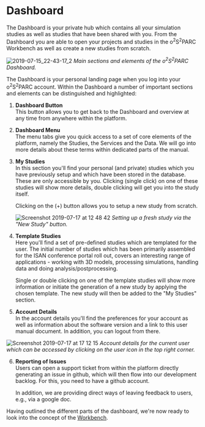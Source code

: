 # Dashboard

The Dashboard is your private hub which contains all your simulation studies as well as studies that have been shared with you. From the Dashboard you are able to open your projects and studies in the o<sup>2</sup>S<sup>2</sup>PARC Workbench as well as create a new studies from scratch.

![2019-07-15_22-43-17_2](https://user-images.githubusercontent.com/32800795/61254539-19ecde00-a765-11e9-8b3d-aa17d580fbce.jpeg)
*Main sections and elements of the o<sup>2</sup>S<sup>2</sup>PARC Dashboard.*

The Dashboard is your personal landing page when you log into your o<sup>2</sup>S<sup>2</sup>PARC account. Within the Dashboard a number of important sections and elements can be distinguished and highlighted:

1. **Dashboard Button** <br/>
   This button allows you to get back to the Dashboard and overview at any time from anywhere within the platform.

2. **Dashboard Menu** <br/>
   The menu tabs give you quick access to a set of core elements of the platform, namely the Studies, the Services and the Data. We will go into more details about these terms within dedicated parts of the manual.

3. **My Studies** <br/>
   In this section you'll find your personal (and private) studies which you have previously setup and which have been stored in the database. These are only accessible by you. Clicking (single click) on one of these studies will show more details, double clicking will get you into the study itself.<br/>
   
   Clicking on the (+) button allows you to setup a new study from scratch.

    ![Screenshot 2019-07-17 at 12 48 42](https://user-images.githubusercontent.com/32800795/61369857-53bb0300-a891-11e9-94d9-460ad5b69dce.png)
    *Setting up a fresh study via the "New Study" button.*

4. **Template Studies** <br/>
   Here you'll find a set of pre-defined studies which are templated for the user. The initial number of studies which has been primarily assembled for the ISAN conference portal roll out, covers an interesting range of applications - working with 3D models, processing simulations, handling data and doing analysis/postprocessing.

   Single or double clicking on one of the template studies will show more information or initiate the generation of a new study by applying the chosen template. The new study will then be added to the "My Studies" section.

5. **Account Details** <br/>
    In the account details you'll find the preferences for your account as well as information about the software version and a link to this user manual document. In addition, you can logout from there.

![Screenshot 2019-07-17 at 17 12 15](https://user-images.githubusercontent.com/32800795/61387267-1cab1880-a8b6-11e9-974e-22620a20bbc8.png)
*Account details for the current user which can be accessed by clicking on the user icon in the top right corner.*


6. **Reporting of Issues** <br/>
    Users can open a support ticket from within the platform directly generating an issue in github, which will then flow into our development backlog. For this, you need to have a github account.

    In addition, we are providing direct ways of leaving feedback to users, e.g., via a google doc.

Having outlined the different parts of the dashboard, we're now ready to look into the concept of the [Workbench](/docs/platform_introduction/core_elements/workbench.md).